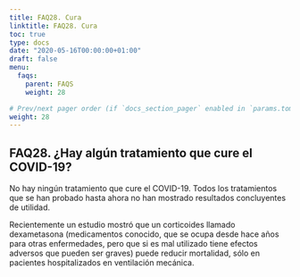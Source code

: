 ```yaml
---
title: FAQ28. Cura
linktitle: FAQ28. Cura
toc: true
type: docs
date: "2020-05-16T00:00:00+01:00"
draft: false
menu:
  faqs:
    parent: FAQS
    weight: 28

# Prev/next pager order (if `docs_section_pager` enabled in `params.toml`)
weight: 28
---
```


## FAQ28. ¿Hay algún tratamiento que cure el COVID-19?

No hay ningún tratamiento que cure el COVID-19. Todos los tratamientos que se han probado hasta ahora no han mostrado resultados concluyentes de utilidad.

Recientemente un estudio mostró que un corticoides llamado dexametasona (medicamentos conocido, que se ocupa desde hace años para otras enfermedades, pero que si es mal utilizado tiene efectos adversos que pueden ser graves) puede reducir mortalidad, sólo en pacientes hospitalizados en ventilación mecánica.

